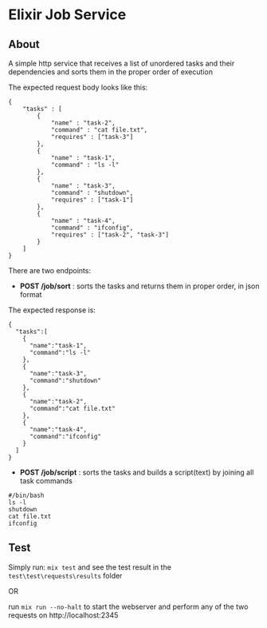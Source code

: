 # Elixir Job Service

## About

A simple http service that receives a list of unordered tasks and their dependencies and sorts them in the proper order of execution

The expected request body looks like this:

```
{
    "tasks" : [
        {
            "name" : "task-2",
            "command" : "cat file.txt",
            "requires" : ["task-3"]
        },
        {
            "name" : "task-1",
            "command" : "ls -l"        
        },
        {
            "name" : "task-3",
            "command" : "shutdown",
            "requires" : ["task-1"]
        },
        {
            "name" : "task-4",
            "command" : "ifconfig",
            "requires" : ["task-2", "task-3"]
        }                        
    ]
}
```

There are two endpoints:

- **POST /job/sort** : sorts the tasks and returns them in proper order, in json format

The expected response is:

```
{
  "tasks":[
    {
      "name":"task-1",
      "command":"ls -l"
    },
    {
      "name":"task-3",
      "command":"shutdown"
    },
    {
      "name":"task-2",
      "command":"cat file.txt"
    },
    {
      "name":"task-4",
      "command":"ifconfig"
    }
  ]
}
```
- **POST /job/script** : sorts the tasks and builds a script(text) by joining all task commands

```
#/bin/bash
ls -l
shutdown
cat file.txt
ifconfig
```

## Test

Simply run: ``` mix test ``` and see the test result in the ```test\test\requests\results``` folder

OR

run ```mix run --no-halt``` to start the webserver and perform any of the two requests on http://localhost:2345


